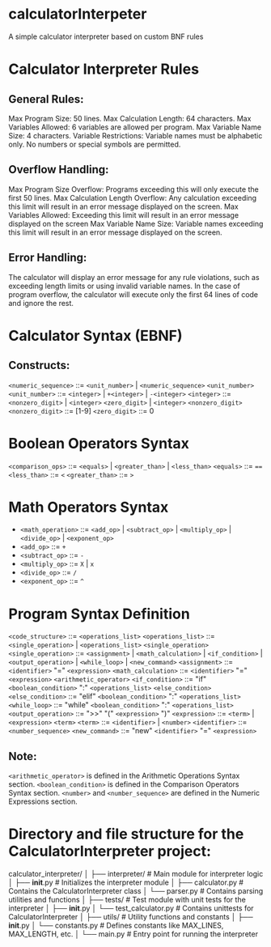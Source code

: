 # calculatorInterpeter
A simple calculator interpreter based on custom BNF rules

# Calculator Interpreter Rules
## General Rules:
Max Program Size: 50 lines. 
Max Calculation Length:  64 characters.
Max Variables Allowed: 6 variables are allowed per program. 
Max Variable Name Size: 4 characters. 
Variable Restrictions: Variable names must be alphabetic only. No numbers or special symbols are permitted.

## Overflow Handling:
Max Program Size Overflow: Programs exceeding this will only execute the first 50 lines.
Max Calculation Length Overflow: Any calculation exceeding this limit will result in an error message displayed on the screen.
Max Variables Allowed: Exceeding this limit will result in an error message displayed on the screen
Max Variable Name Size: Variable names exceeding this limit will result in an error message displayed on the screen.

## Error Handling:
The calculator will display an error message for any rule violations, such as exceeding length limits or using invalid variable names.
In the case of program overflow, the calculator will execute only the first 64 lines of code and ignore the rest.

# Calculator Syntax (EBNF)
## Constructs:

`<numeric_sequence>` ::= `<unit_number>` | `<numeric_sequence>` `<unit_number>`
`<unit_number>` ::= `<integer>` | `+<integer>` | `-<integer>`
`<integer>` ::= `<nonzero_digit>` | `<integer>` `<zero_digit>` | `<integer>` `<nonzero_digit>`
`<nonzero_digit>` ::= [1-9]
`<zero_digit>` ::= 0

# Boolean Operators Syntax
`<comparison_ops>` ::= `<equals>` | `<greater_than>` | `<less_than>`
`<equals>` ::= `==`
`<less_than>` ::= `<`
`<greater_than>` ::= `>`


# Math Operators Syntax

- `<math_operation>` ::= `<add_op>` | `<subtract_op>` | `<multiply_op>` | `<divide_op>` | `<exponent_op>`
- `<add_op>` ::= `+`
- `<subtract_op>` ::= `-`
- `<multiply_op>` ::= `X` | `x`
- `<divide_op>` ::= `/`
- `<exponent_op>` ::= `^`

# Program Syntax Definition

`<code_structure>` ::= `<operations_list>`
`<operations_list>` ::= `<single_operation>` | `<operations_list>` `<single_operation>`
`<single_operation>` ::= `<assignment>` | `<math_calculation>` | `<if_condition>` | `<output_operation>` | `<while_loop>` | `<new_command>`
`<assignment>` ::= `<identifier>` "=" `<expression>`
`<math_calculation>` ::= `<identifier>` "=" `<expression>` `<arithmetic_operator>`
`<if_condition>` ::= "if" `<boolean_condition>` ":" `<operations_list>` `<else_condition>`
`<else_condition>` ::= "elif" `<boolean_condition>` ":" `<operations_list>`
`<while_loop>` ::= "while" `<boolean_condition>` ":" `<operations_list>`
`<output_operation>` ::= ">>" "(" `<expression>` ")"
`<expression>` ::= `<term>` | `<expression>` `<term>`
`<term>` ::= `<identifier>` | `<number>`
`<identifier>` ::= `<number_sequence>`
`<new_command>` ::= "new" `<identifier>` "=" `<expression>`

## Note:
`<arithmetic_operator>` is defined in the Arithmetic Operations Syntax section.
`<boolean_condition>` is defined in the Comparison Operators Syntax section.
`<number>` and `<number_sequence>` are defined in the Numeric Expressions section.

# Directory and file structure for the CalculatorInterpreter project:

calculator_interpreter/
│
├── interpreter/            # Main module for interpreter logic
│   ├── __init__.py         # Initializes the interpreter module
│   ├── calculator.py       # Contains the CalculatorInterpreter class
│   └── parser.py           # Contains parsing utilities and functions
│
├── tests/                  # Test module with unit tests for the interpreter
│   ├── __init__.py
│   └── test_calculator.py  # Contains unittests for CalculatorInterpreter
│
├── utils/                  # Utility functions and constants
│   ├── __init__.py
│   └── constants.py        # Defines constants like MAX_LINES, MAX_LENGTH, etc.
│
└── main.py                 # Entry point for running the interpreter


